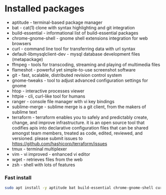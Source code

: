# Installed packages

- aptitude - terminal-based package manager
- bat - cat(1) clone with syntax highlighting and git integration
- build-essential - informational list of build-essential packages
- chrome-gnome-shell - gnome shell extensions integration for web browsers
- curl - command line tool for transferring data with url syntax
- default-libmysqlclient-dev - mysql database development files (metapackage)
- ffmpeg - tools for transcoding, streaming and playing of multimedia files
- flameshot - powerful yet simple-to-use screenshot software
- git - fast, scalable, distributed revision control system
- gnome-tweaks - tool to adjust advanced configuration settings for gnome
- htop - interactive processes viewer
- httpie - cli, curl-like tool for humans
- ranger - console file manager with vi key bindings
- sublime-merge - sublime merge is a git client, from the makers of sublime text
- terraform - terraform enables you to safely and predictably create, change, and improve infrastructure. it is an open source tool that codifies apis into declarative configuration files that can be shared amongst team members, treated as code, edited, reviewed, and versioned. please submit issues to https://github.com/hashicorp/terraform/issues
- tmux - terminal multiplexer
- vim - vi improved - enhanced vi editor
- wget - retrieves files from the web
- zsh - shell with lots of features

### Fast install
```bash
sudo apt install -y aptitude bat build-essential chrome-gnome-shell curl default-libmysqlclient-dev ffmpeg flameshot git gnome-tweaks htop httpie ranger sublime-merge terraform tmux vim wget zsh

```

